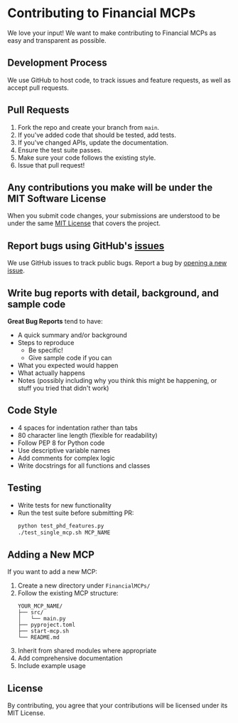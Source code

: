 # Contributing to Financial MCPs

We love your input! We want to make contributing to Financial MCPs as easy and transparent as possible.

## Development Process

We use GitHub to host code, to track issues and feature requests, as well as accept pull requests.

## Pull Requests

1. Fork the repo and create your branch from `main`.
2. If you've added code that should be tested, add tests.
3. If you've changed APIs, update the documentation.
4. Ensure the test suite passes.
5. Make sure your code follows the existing style.
6. Issue that pull request!

## Any contributions you make will be under the MIT Software License

When you submit code changes, your submissions are understood to be under the same [MIT License](LICENSE) that covers the project.

## Report bugs using GitHub's [issues](https://github.com/yourusername/financial-mcps/issues)

We use GitHub issues to track public bugs. Report a bug by [opening a new issue](https://github.com/yourusername/financial-mcps/issues/new).

## Write bug reports with detail, background, and sample code

**Great Bug Reports** tend to have:

- A quick summary and/or background
- Steps to reproduce
  - Be specific!
  - Give sample code if you can
- What you expected would happen
- What actually happens
- Notes (possibly including why you think this might be happening, or stuff you tried that didn't work)

## Code Style

* 4 spaces for indentation rather than tabs
* 80 character line length (flexible for readability)
* Follow PEP 8 for Python code
* Use descriptive variable names
* Add comments for complex logic
* Write docstrings for all functions and classes

## Testing

* Write tests for new functionality
* Run the test suite before submitting PR:
  ```bash
  python test_phd_features.py
  ./test_single_mcp.sh MCP_NAME
  ```

## Adding a New MCP

If you want to add a new MCP:

1. Create a new directory under `FinancialMCPs/`
2. Follow the existing MCP structure:
   ```
   YOUR_MCP_NAME/
   ├── src/
   │   └── main.py
   ├── pyproject.toml
   ├── start-mcp.sh
   └── README.md
   ```
3. Inherit from shared modules where appropriate
4. Add comprehensive documentation
5. Include example usage

## License

By contributing, you agree that your contributions will be licensed under its MIT License.